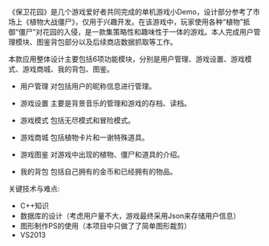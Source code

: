 《保卫花园》是几个游戏爱好者共同完成的单机游戏小Demo，设计部分参考了市场上《植物大战僵尸》，仅用于兴趣开发。在该游戏中，玩家使用各种“植物”抵御“僵尸”对花园的入侵，是一款集策略性和趣味性于一体的游戏。本人完成用户管理模块、图鉴背包部分以及后续商店数据抓取等工作。

本款应用整体设计主要包括6项功能模块，分别是用户管理、游戏设置、游戏模式、游戏商城、我的背包、图鉴。

+ 用户管理
	对包括用户的昵称信息进行管理。
+ 游戏设置
	主要是背景音乐的管理和游戏的存档、读档。
+ 游戏模式
	包括无尽模式和冒险模式。
+ 游戏商城
	包括植物卡片和一谢特殊道具。

+ 游戏图鉴
	对游戏中出现的植物、僵尸和道具的介绍。

+ 我的背包
	包括自己拥有的金币和已经拥有的物品。

关键技术与难点:
+ C++知识
+  数据库的设计（考虑用户量不大，游戏最终采用Json来存储用户信息）
+ 图形制作PS的使用（本项目中只做了了简单图形裁剪）
+ VS2013



